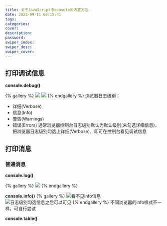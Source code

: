 ```yaml
---
title: 关于JavaScript中console的内置方法
date: 2023-09-11 00:15:41
tags:
categories:
cover:
description:
password:
swiper_index:
swiper_desc:
swiper_cover:
---
```


## 打印调试信息

**console.debug()**

{% gallery %}
![](https://im.gurl.eu.org/file/50117c7a5ac73a8d8ce94.png)
![](https://im.gurl.eu.org/file/89063d7e524f14fe5586d.png)
{% endgallery %}
浏览器日志级别：
- 详细(Verbose)
- 信息(Info)
- 警告(Warnings)
- 错误(Errors)
通常浏览器控制台日志级别默认为默认级别(未勾选详细信息)，把浏览器日志级别勾选上详细(Verbose)，即可在控制台看见调试信息

## 打印消息

### 普通消息

**console.log()**

{% gallery %}
![](https://im.gurl.eu.org/file/2a6a64e856ed609078a59.png)
{% endgallery %}

**console.info()**
{% gallery %}
![看不见info信息](https://im.gurl.eu.org/file/bb9a79aae65efbacf9062.png)
![日志级别勾选信息之后可以可见](https://im.gurl.eu.org/file/dd1aba62dc43a04f41ff2.png)
{% endgallery %}
不同浏览器的info样式不一样，可自行尝试

**console.table()**